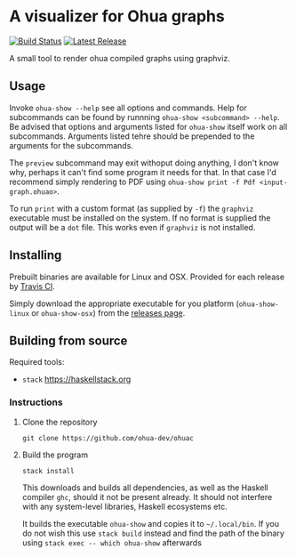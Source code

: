 # A visualizer for Ohua graphs

[![Build Status](https://travis-ci.org/ohua-dev/show.svg?branch=master)](https://travis-ci.org/ohua-dev/show)
[![Latest Release](https://img.shields.io/github/release/ohua-dev/show.svg)](https://github.com/ohua-dev/show/releases/latest)

A small tool to render ohua compiled graphs using graphviz.

## Usage

Invoke `ohua-show --help` see all options and commands. Help for subcommands can
be found by runnning `ohua-show <subcommand> --help`. Be advised that options
and arguments listed for `ohua-show` itself work on all subcommands. Arguments
listed tehre should be prepended to the arguments for the subcommands.

The `preview` subcommand may exit withoput doing anything, I don't know why,
perhaps it can't find some program it needs for that. In that case I'd recommend
simply rendering to PDF using `ohua-show print -f Pdf <input-graph.ohuao>`.

To run `print` with a custom format (as supplied by `-f`) the `graphviz`
executable must be installed on the system. If no format is supplied the output
will be a `dot` file. This works even if `graphviz` is not installed.

## Installing

Prebuilt binaries are available for Linux and OSX. Provided for each release by
[Travis CI](https://travis-ci.org/ohua-dev/show).

Simply download the appropriate executable for you platform (`ohua-show-linux` or
`ohua-show-osx`) from the [releases page](/releases/latest).

## Building from source

Required tools:

- `stack` https://haskellstack.org

### Instructions

1. Clone the repository

    `git clone https://github.com/ohua-dev/ohuac`

2. Build the program

   `stack install`

   This downloads and builds all dependencies, as well as the Haskell compiler
   `ghc`, should it not be present already. It should not interfere with any
   system-level libraries, Haskell ecosystems etc.

   It builds the executable `ohua-show` and copies it to `~/.local/bin`. If you
   do not wish this use `stack build` instead and find the path of the binary
   using `stack exec -- which ohua-show` afterwards
